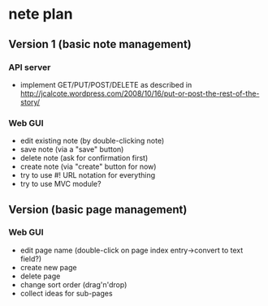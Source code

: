 nete plan
=========

Version 1 (basic note management)
---------------------------------
### API server
* implement GET/PUT/POST/DELETE as described in 
  http://jcalcote.wordpress.com/2008/10/16/put-or-post-the-rest-of-the-story/


### Web GUI
* edit existing note (by double-clicking note)
* save note (via a "save" button)
* delete note (ask for confirmation first)
* create note (via "create" button for now)
* try to use #! URL notation for everything
* try to use MVC module?

Version (basic page management)
-------------------------------
### Web GUI
* edit page name (double-click on page index entry->convert to text field?)
* create new page
* delete page
* change sort order (drag'n'drop)
* collect ideas for sub-pages
